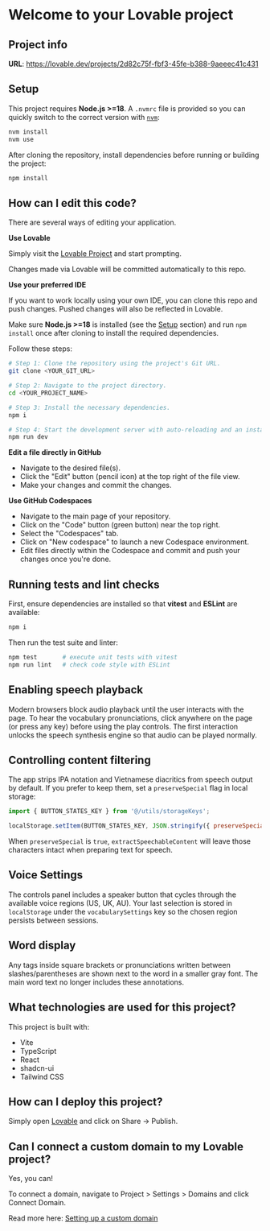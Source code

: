 # Welcome to your Lovable project

## Project info

**URL**: https://lovable.dev/projects/2d82c75f-fbf3-45fe-b388-9aeeec41c431

## Setup

This project requires **Node.js >=18**. A `.nvmrc` file is provided so you can
quickly switch to the correct version with
[`nvm`](https://github.com/nvm-sh/nvm#installing-and-updating):

```sh
nvm install
nvm use
```

After cloning the repository, install dependencies before running or building
the project:

```sh
npm install
```

## How can I edit this code?

There are several ways of editing your application.

**Use Lovable**

Simply visit the [Lovable Project](https://lovable.dev/projects/2d82c75f-fbf3-45fe-b388-9aeeec41c431) and start prompting.

Changes made via Lovable will be committed automatically to this repo.

**Use your preferred IDE**

If you want to work locally using your own IDE, you can clone this repo and push changes. Pushed changes will also be reflected in Lovable.

Make sure **Node.js >=18** is installed (see the [Setup](#setup) section) and run `npm install` once after cloning to install the required dependencies.

Follow these steps:

```sh
# Step 1: Clone the repository using the project's Git URL.
git clone <YOUR_GIT_URL>

# Step 2: Navigate to the project directory.
cd <YOUR_PROJECT_NAME>

# Step 3: Install the necessary dependencies.
npm i

# Step 4: Start the development server with auto-reloading and an instant preview.
npm run dev
```

**Edit a file directly in GitHub**

- Navigate to the desired file(s).
- Click the "Edit" button (pencil icon) at the top right of the file view.
- Make your changes and commit the changes.

**Use GitHub Codespaces**

- Navigate to the main page of your repository.
- Click on the "Code" button (green button) near the top right.
- Select the "Codespaces" tab.
- Click on "New codespace" to launch a new Codespace environment.
- Edit files directly within the Codespace and commit and push your changes once you're done.

## Running tests and lint checks

First, ensure dependencies are installed so that **vitest** and **ESLint** are available:

```sh
npm i
```

Then run the test suite and linter:

```sh
npm test       # execute unit tests with vitest
npm run lint   # check code style with ESLint
```


## Enabling speech playback

Modern browsers block audio playback until the user interacts with the page.
To hear the vocabulary pronunciations, click anywhere on the page (or press any
key) before using the play controls. The first interaction unlocks the speech
synthesis engine so that audio can be played normally.

## Controlling content filtering

The app strips IPA notation and Vietnamese diacritics from speech output by default.
If you prefer to keep them, set a `preserveSpecial` flag in local storage:

```js
import { BUTTON_STATES_KEY } from '@/utils/storageKeys';

localStorage.setItem(BUTTON_STATES_KEY, JSON.stringify({ preserveSpecial: true }));
```

When `preserveSpecial` is `true`, `extractSpeechableContent` will leave those
characters intact when preparing text for speech.

## Voice Settings

The controls panel includes a speaker button that cycles through the available voice regions (US, UK, AU).
Your last selection is stored in `localStorage` under the `vocabularySettings` key so the chosen region persists between sessions.

## Word display

Any tags inside square brackets or pronunciations written between slashes/parentheses are shown next to the word in a smaller gray font. The main word text no longer includes these annotations.

## What technologies are used for this project?

This project is built with:

- Vite
- TypeScript
- React
- shadcn-ui
- Tailwind CSS

## How can I deploy this project?

Simply open [Lovable](https://lovable.dev/projects/2d82c75f-fbf3-45fe-b388-9aeeec41c431) and click on Share -> Publish.

## Can I connect a custom domain to my Lovable project?

Yes, you can!

To connect a domain, navigate to Project > Settings > Domains and click Connect Domain.

Read more here: [Setting up a custom domain](https://docs.lovable.dev/tips-tricks/custom-domain#step-by-step-guide)
